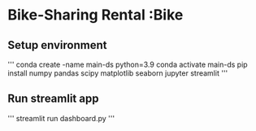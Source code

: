 # Bike-Sharing Rental :Bike

## Setup environment
'''
conda create -name main-ds python=3.9
conda activate main-ds
pip install numpy pandas scipy matplotlib seaborn jupyter streamlit
'''
## Run streamlit app
'''
streamlit run dashboard.py
'''
